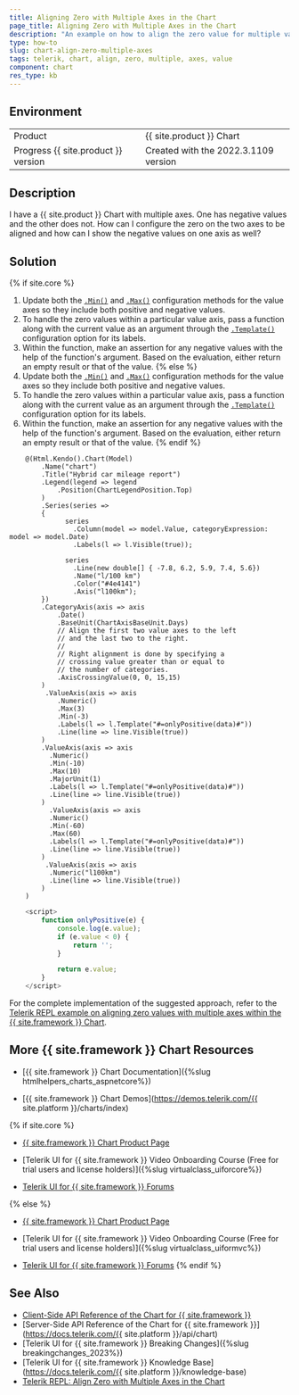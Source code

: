 ```yaml
---
title: Aligning Zero with Multiple Axes in the Chart
page_title: Aligning Zero with Multiple Axes in the Chart
description: "An example on how to align the zero value for multiple value axes in the {{ site.product }} Chart."
type: how-to
slug: chart-align-zero-multiple-axes
tags: telerik, chart, align, zero, multiple, axes, value
component: chart
res_type: kb
---
```



## Environment

<table>
 <tr>
  <td>Product</td>
  <td>{{ site.product }} Chart</td>
 </tr>
 <tr>
  <td>Progress {{ site.product }} version</td>
  <td>Created with the 2022.3.1109 version</td>
 </tr>
</table>

## Description

I have a {{ site.product }} Chart with multiple axes. One has negative values and the other does not. How can I configure the zero on the two axes to be aligned and how can I show the negative values on one axis as well?

## Solution

{% if site.core %}
1. Update both the [`.Min()`](https://docs.telerik.com/aspnet-core/api/Kendo.Mvc.UI.Fluent/ChartValueAxisBuilder?#minsystemdouble) and [`.Max()`](https://docs.telerik.com/aspnet-core/api/Kendo.Mvc.UI.Fluent/ChartValueAxisBuilder?#maxsystemdouble) configuration methods for the value axes so they include both positive and negative values.
1. To handle the zero values within a particular value axis, pass a function along with the current value as an argument through the [`.Template()`](https://docs.telerik.com/aspnet-core/api/Kendo.Mvc.UI.Fluent/ChartValueAxisLabelsSettingsBuilder?#templatesystemstring) configuration option for its labels.
1. Within the function, make an assertion for any negative values with the help of the function's argument. Based on the evaluation, either return an empty result or that of the value.
{% else %}
1. Update both the [`.Min()`](https://docs.telerik.com/aspnet-mvc/api/Kendo.Mvc.UI.Fluent/ChartNumericAxisBuilder#minsystemdouble) and [`.Max()`](https://docs.telerik.com/aspnet-mvc/api/Kendo.Mvc.UI.Fluent/ChartNumericAxisBuilder#maxsystemdouble) configuration methods for the value axes so they include both positive and negative values.
1. To handle the zero values within a particular value axis, pass a function along with the current value as an argument through the [`.Template()`](https://docs.telerik.com/aspnet-mvc/api/Kendo.Mvc.UI.Fluent/ChartAxisLabelsBuilder#templatesystemstring) configuration option for its labels.
1. Within the function, make an assertion for any negative values with the help of the function's argument. Based on the evaluation, either return an empty result or that of the value.
{% endif %}


```Index.cshtml   
    @(Html.Kendo().Chart(Model)
        .Name("chart")
        .Title("Hybrid car mileage report")
        .Legend(legend => legend
            .Position(ChartLegendPosition.Top)
        )
        .Series(series =>
        {
              series
                .Column(model => model.Value, categoryExpression: model => model.Date)
                .Labels(l => l.Visible(true));

              series
                .Line(new double[] { -7.8, 6.2, 5.9, 7.4, 5.6})
                .Name("l/100 km")
                .Color("#4e4141")
                .Axis("l100km"); 
        })
        .CategoryAxis(axis => axis
            .Date()
            .BaseUnit(ChartAxisBaseUnit.Days)
            // Align the first two value axes to the left
            // and the last two to the right.
            //
            // Right alignment is done by specifying a
            // crossing value greater than or equal to
            // the number of categories.
            .AxisCrossingValue(0, 0, 15,15)
        )
         .ValueAxis(axis => axis
            .Numeric()
            .Max(3)
            .Min(-3)
            .Labels(l => l.Template("#=onlyPositive(data)#"))
            .Line(line => line.Visible(true))
        )
        .ValueAxis(axis => axis
          .Numeric()
          .Min(-10)
          .Max(10)
          .MajorUnit(1)
          .Labels(l => l.Template("#=onlyPositive(data)#"))
          .Line(line => line.Visible(true))
        )
          .ValueAxis(axis => axis
          .Numeric()
          .Min(-60)
          .Max(60)
          .Labels(l => l.Template("#=onlyPositive(data)#"))
          .Line(line => line.Visible(true))
        )
         .ValueAxis(axis => axis
          .Numeric("l100km")
          .Line(line => line.Visible(true))
        )
    )
```
```Script.js
    <script>
        function onlyPositive(e) {
            console.log(e.value);
            if (e.value < 0) {
                return '';
            }

            return e.value;
        }
    </script>
```

For the complete implementation of the suggested approach, refer to the [Telerik REPL example on aligning zero values with multiple axes within the {{ site.framework }} Chart](https://netcorerepl.telerik.com/QcvbQlbq50VLHjf500).

## More {{ site.framework }} Chart Resources

* [{{ site.framework }} Chart Documentation]({%slug htmlhelpers_charts_aspnetcore%})

* [{{ site.framework }} Chart Demos](https://demos.telerik.com/{{ site.platform }}/charts/index)

{% if site.core %}
* [{{ site.framework }} Chart Product Page](https://www.telerik.com/aspnet-core-ui/charts)

* [Telerik UI for {{ site.framework }} Video Onboarding Course (Free for trial users and license holders)]({%slug virtualclass_uiforcore%})

* [Telerik UI for {{ site.framework }} Forums](https://www.telerik.com/forums/aspnet-core-ui)

{% else %}
* [{{ site.framework }} Chart Product Page](https://www.telerik.com/aspnet-mvc/charts)

* [Telerik UI for {{ site.framework }} Video Onboarding Course (Free for trial users and license holders)]({%slug virtualclass_uiformvc%})

* [Telerik UI for {{ site.framework }} Forums](https://www.telerik.com/forums/aspnet-mvc)
{% endif %}

## See Also

* [Client-Side API Reference of the Chart for {{ site.framework }}](https://docs.telerik.com/kendo-ui/api/javascript/ui/chart)
* [Server-Side API Reference of the Chart for {{ site.framework }}](https://docs.telerik.com/{{ site.platform }}/api/chart)
* [Telerik UI for {{ site.framework }} Breaking Changes]({%slug breakingchanges_2023%})
* [Telerik UI for {{ site.framework }} Knowledge Base](https://docs.telerik.com/{{ site.platform }}/knowledge-base)
* [Telerik REPL: Align Zero with Multiple Axes in the Chart](https://netcorerepl.telerik.com/QcvbQlbq50VLHjf500)
